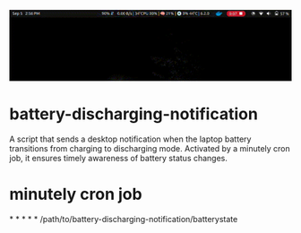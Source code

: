![](demo.gif)

# battery-discharging-notification
A script that sends a desktop notification when the laptop battery transitions from charging to discharging mode. Activated by a minutely cron job, it ensures timely awareness of battery status changes.

# minutely cron job
\* \* \* \* \* /path/to/battery-discharging-notification/batterystate
